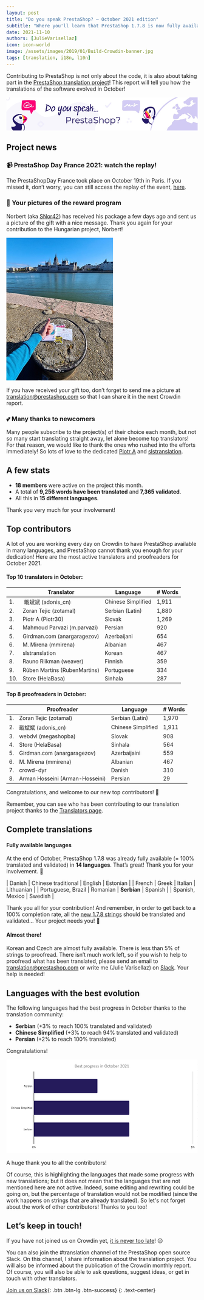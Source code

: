 ```yaml
---
layout: post
title: "Do you speak PrestaShop? – October 2021 edition"
subtitle: "Where you'll learn that PrestaShop 1.7.8 is now fully available in Serbian"
date: 2021-11-10
authors: [JulieVarisellaz]
icon: icon-world
image: /assets/images/2019/01/Build-Crowdin-banner.jpg
tags: [translation, i18n, l10n]
---
```


Contributing to PrestaShop is not only about the code, it is also about taking part in the [PrestaShop translation project](https://crowdin.com/project/prestashop-official)! This report will tell you how the translations of the software evolved in October!

![Crowdin Monthly banner](/assets/images/2019/01/Build-Crowdin-banner.jpg)

## Project news

### 📹 PrestaShop Day France 2021: watch the replay!

The PrestaShopDay France took place on October 19th in Paris. If you missed it, don’t worry, you can still access the replay of the event, [here](https://events.prestashop.com/prestashop-day-2021/en/content/replay?searchtext=&page=1&%24pagegroup=franais).

### 📸 Your pictures of the reward program

Norbert (aka [SNor42](https://crowdin.com/profile/SNor42)) has received his package a few days ago and sent us a picture of the gift with a nice message. Thank you again for your contribution to the Hungarian project, Norbert! 

![Norbert’s picture](/assets/images/2021/11/build-norbert-gift.jpg)

If you have received your gift too, don’t forget to send me a picture at translation@prestashop.com so that I can share it in the next Crowdin report. 

### 💕 Many thanks to newcomers

Many people subscribe to the project(s) of their choice each month, but not so many start translating straight away, let alone become top translators! For that reason, we would like to thank the ones who rushed into the efforts immediately! So lots of love to the dedicated [Piotr A](https://crowdin.com/profile/piotr30/activity) and [slstranslation](https://crowdin.com/profile/slstranslation/activity).

## A few stats
 
* **18 members** were active on the project this month.
* A total of **9,256 words have been translated** and **7,365 validated**.
* All this in **15 different languages**.
 
Thank you very much for your involvement!

## Top contributors
 
A lot of you are working every day on Crowdin to have PrestaShop available in many languages, and PrestaShop cannot thank you enough for your dedication! Here are the most active translators and proofreaders for October 2021.
 
#### Top 10 translators in October:
 
| |Translator | Language | # Words
|-|---------- | -------- | ----------------
| 1. |‫‬ 戢斌斌 (adonis_cn) | Chinese Simplified | 1,911
| 2. | Zoran Tejic (zotamal) | Serbian (Latin) | 1,880
| 3. | Piotr A (Piotr30) | Slovak | 1,269
| 4. | Mahmoud Parvazi (m.parvazi) | Persian | 920
| 5. | Girdman.com (anargaragezov) | Azerbaijani | 654
| 6. | M. Mirena (mmirena) | Albanian | 467
| 7. | slstranslation | Korean | 467
| 8. | Rauno Riikman (weaver) | Finnish | 359
| 9. | Rúben Martins (RubenMartins) | Portuguese | 334
| 10. | Store (HelaBasa) | Sinhala | 287
 
#### Top 8 proofreaders in October:
 
| | Proofreader | Language | # Words
|-| ---------- | -------- | ----------------
| 1. | Zoran Tejic (zotamal) | Serbian (Latin) | 1,970
| 2. | 戢斌斌 (adonis_cn) | Chinese Simplified | 1,911
| 3. | webdvl (megashopba) | Slovak | 908
| 4. | Store (HelaBasa) | Sinhala | 564
| 5. | Girdman.com (anargaragezov) | Azerbaijaini | 559
| 6. | M. Mirena (mmirena) | Albanian | 467
| 7. | crowd-dyr | Danish | 310
| 8. | Arman Hosseini (Arman-Hosseini) | Persian | 29


Congratulations, and welcome to our new top contributors! :clap:
 
Remember, you can see who has been contributing to our translation project thanks to the [Translators page](https://translators.prestashop.com/).
 
## Complete translations
 
#### Fully available languages
 
At the end of October, PrestaShop 1.7.8 was already fully available (= 100% translated and validated) in **14 languages**. That’s great! Thank you for your involvement. :tada:
 
| Danish | Chinese traditional | English | Estonian |
| French | Greek | Italian | Lithuanian |
| Portuguese, Brazil | Romanian | **Serbian** | Spanish |
| Spanish, Mexico | Swedish |

Thank you all for your contribution! And remember, in order to get back to a 100% completion rate, all the [new 1.7.8 strings](https://build.prestashop.com/news/prestashop-178-translations/) should be translated and validated... Your project needs you! :muscle: 

#### Almost there!

Korean and Czech are almost fully available. There is less than 5% of strings to proofread. 
There isn’t much work left, so if you wish to help to proofread what has been translated, please send an email to translation@prestashop.com or write me (Julie Varisellaz) on [Slack](https://join.slack.com/t/prestashop/shared_invite/zt-dkmbz5qf-I~FlEWwmRUOXunc5ui0Ucg). Your help is needed!

## Languages with the best evolution

The following languages had the best progress in October thanks to the translation community:
 
* **Serbian** (+3% to reach 100% translated and validated) 
* **Chinese Simplified** (+3% to reach 94% translated and validated)
* **Persian** (+2% to reach 100% translated)

Congratulations! 
 
![Best translation progress in October 2021](/assets/images/2021/11/build-crowdin-progress-oct21.png)

A huge thank you to all the contributors!
 
Of course, this is highlighting the languages that made some progress with new translations; but it does not mean that the languages that are not mentioned here are not active. Indeed, some editing and rewriting could be going on, but the percentage of translation would not be modified (since the work happens on strings that are already translated). So let's not forget about the work of other contributors! Thanks to you too!

## Let’s keep in touch!

If you have not joined us on Crowdin yet, [it is never too late](https://crowdin.com/project/prestashop-official)! :wink:

You can also join the #translation channel of the PrestaShop open source Slack. On this channel, I share information about the translation project. You will also be informed about the publication of the Crowdin monthly report. Of course, you will also be able to ask questions, suggest ideas, or get in touch with other translators.

[Join us on Slack](https://join.slack.com/t/prestashop/shared_invite/zt-dkmbz5qf-I~FlEWwmRUOXunc5ui0Ucg){: .btn .btn-lg .btn-success}
{: .text-center}

